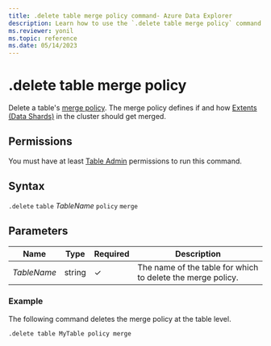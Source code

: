 ```yaml
---
title: .delete table merge policy command- Azure Data Explorer
description: Learn how to use the `.delete table merge policy` command to delete a table's merge policy.
ms.reviewer: yonil
ms.topic: reference
ms.date: 05/14/2023
---
```

# .delete table merge policy

Delete a table's [merge policy](mergepolicy.md). The merge policy defines if and how [Extents (Data Shards)](../management/extents-overview.md) in the cluster should get merged.

## Permissions

You must have at least [Table Admin](access-control/role-based-access-control.md) permissions to run this command.

## Syntax

`.delete` `table` *TableName* `policy` `merge`

## Parameters

|Name|Type|Required|Description|
|--|--|--|--|
|*TableName*|string|&check;|The name of the table for which to delete the merge policy.|

### Example

The following command deletes the merge policy at the table level.

```kusto
.delete table MyTable policy merge 
```
